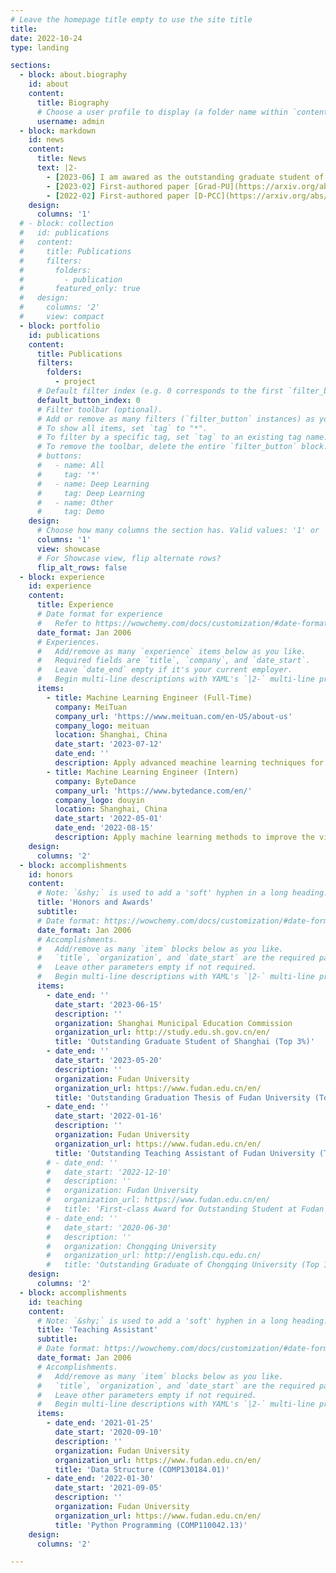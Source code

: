```yaml
---
# Leave the homepage title empty to use the site title
title:
date: 2022-10-24
type: landing

sections:
  - block: about.biography
    id: about
    content:
      title: Biography
      # Choose a user profile to display (a folder name within `content/authors/`)
      username: admin
  - block: markdown
    id: news
    content:
      title: News
      text: |2-
        - [2023-06] I am awared as the outstanding graduate student of Shanghai (Top 3%)!
        - [2023-02] First-authored paper [Grad-PU](https://arxiv.org/abs/2304.11846) is accepted by CVPR 2023.
        - [2022-02] First-authored paper [D-PCC](https://arxiv.org/abs/2204.12684) is accepted by CVPR 2022.
    design:
      columns: '1'
  # - block: collection
  #   id: publications
  #   content:
  #     title: Publications
  #     filters:
  #       folders:
  #         - publication
  #       featured_only: true
  #   design:
  #     columns: '2'
  #     view: compact
  - block: portfolio
    id: publications
    content:
      title: Publications
      filters:
        folders:
          - project
      # Default filter index (e.g. 0 corresponds to the first `filter_button` instance below).
      default_button_index: 0
      # Filter toolbar (optional).
      # Add or remove as many filters (`filter_button` instances) as you like.
      # To show all items, set `tag` to "*".
      # To filter by a specific tag, set `tag` to an existing tag name.
      # To remove the toolbar, delete the entire `filter_button` block.
      # buttons:
      #   - name: All
      #     tag: '*'
      #   - name: Deep Learning
      #     tag: Deep Learning
      #   - name: Other
      #     tag: Demo
    design:
      # Choose how many columns the section has. Valid values: '1' or '2'.
      columns: '1'
      view: showcase
      # For Showcase view, flip alternate rows?
      flip_alt_rows: false
  - block: experience
    id: experience
    content:
      title: Experience
      # Date format for experience
      #   Refer to https://wowchemy.com/docs/customization/#date-format
      date_format: Jan 2006
      # Experiences.
      #   Add/remove as many `experience` items below as you like.
      #   Required fields are `title`, `company`, and `date_start`.
      #   Leave `date_end` empty if it's your current employer.
      #   Begin multi-line descriptions with YAML's `|2-` multi-line prefix.
      items:
        - title: Machine Learning Engineer (Full-Time)
          company: MeiTuan
          company_url: 'https://www.meituan.com/en-US/about-us'
          company_logo: meituan
          location: Shanghai, China
          date_start: '2023-07-12'
          date_end: ''
          description: Apply advanced meachine learning techniques for ads ranking and creatives selection in Meituan app.
        - title: Machine Learning Engineer (Intern)
          company: ByteDance
          company_url: 'https://www.bytedance.com/en/'
          company_logo: douyin
          location: Shanghai, China
          date_start: '2022-05-01'
          date_end: '2022-08-15'
          description: Apply machine learning methods to improve the video recommendation system of Douyin (Chinese TikTok) app.
    design:
      columns: '2'
  - block: accomplishments
    id: honors
    content:
      # Note: `&shy;` is used to add a 'soft' hyphen in a long heading.
      title: 'Honors and Awards'
      subtitle:
      # Date format: https://wowchemy.com/docs/customization/#date-format
      date_format: Jan 2006
      # Accomplishments.
      #   Add/remove as many `item` blocks below as you like.
      #   `title`, `organization`, and `date_start` are the required parameters.
      #   Leave other parameters empty if not required.
      #   Begin multi-line descriptions with YAML's `|2-` multi-line prefix.
      items:
        - date_end: ''
          date_start: '2023-06-15'
          description: ''
          organization: Shanghai Municipal Education Commission
          organization_url: http://study.edu.sh.gov.cn/en/
          title: 'Outstanding Graduate Student of Shanghai (Top 3%)'
        - date_end: ''
          date_start: '2023-05-20'
          description: ''
          organization: Fudan University
          organization_url: https://www.fudan.edu.cn/en/
          title: 'Outstanding Graduation Thesis of Fudan University (Top 10%)'
        - date_end: ''
          date_start: '2022-01-16'
          description: ''
          organization: Fudan University
          organization_url: https://www.fudan.edu.cn/en/
          title: 'Outstanding Teaching Assistant of Fudan University (Top 10%)'
        # - date_end: ''
        #   date_start: '2022-12-10'
        #   description: ''
        #   organization: Fudan University
        #   organization_url: https://www.fudan.edu.cn/en/
        #   title: 'First-class Award for Outstanding Student at Fudan University (Top 20%)'
        # - date_end: ''
        #   date_start: '2020-06-30'
        #   description: ''
        #   organization: Chongqing University
        #   organization_url: http://english.cqu.edu.cn/
        #   title: 'Outstanding Graduate of Chongqing University (Top 10%)'
    design:
      columns: '2'
  - block: accomplishments
    id: teaching
    content:
      # Note: `&shy;` is used to add a 'soft' hyphen in a long heading.
      title: 'Teaching Assistant'
      subtitle:
      # Date format: https://wowchemy.com/docs/customization/#date-format
      date_format: Jan 2006
      # Accomplishments.
      #   Add/remove as many `item` blocks below as you like.
      #   `title`, `organization`, and `date_start` are the required parameters.
      #   Leave other parameters empty if not required.
      #   Begin multi-line descriptions with YAML's `|2-` multi-line prefix.
      items:
        - date_end: '2021-01-25'
          date_start: '2020-09-10'
          description: ''
          organization: Fudan University
          organization_url: https://www.fudan.edu.cn/en/
          title: 'Data Structure (COMP130184.01)'
        - date_end: '2022-01-30'
          date_start: '2021-09-05'
          description: ''
          organization: Fudan University
          organization_url: https://www.fudan.edu.cn/en/
          title: 'Python Programming (COMP110042.13)'
    design:
      columns: '2'

---
```

